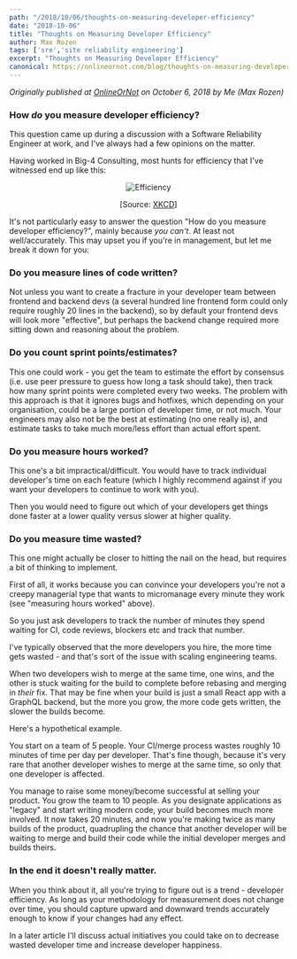 ```yaml
---
path: "/2018/10/06/thoughts-on-measuring-developer-efficiency"
date: "2018-10-06"
title: "Thoughts on Measuring Developer Efficiency"
author: Max Rozen
tags: ['sre','site reliability engineering']
excerpt: "Thoughts on Measuring Developer Efficiency"
canonical: https://onlineornot.com/blog/thoughts-on-measuring-developer-efficiency
---
```


_Originally published at <a href="https://onlineornot.com/blog/thoughts-on-measuring-developer-efficiency">OnlineOrNot</a> on October 6, 2018 by Me (Max Rozen)_

### How _do_ you measure developer efficiency?

This question came up during a discussion with a Software Reliability Engineer at work, and I've always had a few opinions on the matter.

Having worked in Big-4 Consulting, most hunts for efficiency that I've witnessed end up like this:

<div style="text-align:center;margin-left:auto;margin-right:auto;display:block;">

<img src="//imgs.xkcd.com/comics/efficiency.png" title="I need an extension for my research project because I spent all month trying to figure out whether learning Dvorak would help me type it faster." alt="Efficiency" srcset="//imgs.xkcd.com/comics/efficiency_2x.png 2x">

[Source: [XKCD](https://xkcd.com/1445/)]</div>

It's not particularly easy to answer the question "How do you measure developer efficiency?", mainly because _you can't_. At least not well/accurately. This may upset you if you're in management, but let me break it down for you:

### Do you measure lines of code written?

Not unless you want to create a fracture in your developer team between frontend and backend devs (a several hundred line frontend form could only require roughly 20 lines in the backend), so by default your frontend devs will look more "effective", but perhaps the backend change required more sitting down and reasoning about the problem.

### Do you count sprint points/estimates?

This one could work - you get the team to estimate the effort by consensus (i.e. use peer pressure to guess how long a task should take), then track how many sprint points were completed every two weeks. The problem with this approach is that it ignores bugs and hotfixes, which depending on your organisation, could be a large portion of developer time, or not much. Your engineers may also not be the best at estimating (no one really is), and estimate tasks to take much more/less effort than actual effort spent.

### Do you measure hours worked?

This one's a bit impractical/difficult. You would have to track individual developer's time on each feature (which I highly recommend against if you want your developers to continue to work with you).

Then you would need to figure out which of your developers get things done faster at a lower quality versus slower at higher quality.

### Do you measure time wasted?

This one might actually be closer to hitting the nail on the head, but requires a bit of thinking to implement.

First of all, it works because you can convince your developers you're not a creepy managerial type that wants to micromanage every minute they work (see "measuring hours worked" above).

So you just ask developers to track the number of minutes they spend waiting for CI, code reviews, blockers etc and track that number.

I've typically observed that the more developers you hire, the more time gets wasted - and that's sort of the issue with scaling engineering teams.

When two developers wish to merge at the same time, one wins, and the other is stuck waiting for the build to complete before rebasing and merging in _their_ fix. That may be fine when your build is just a small React app with a GraphQL backend, but the more you grow, the more code gets written, the slower the builds become.

Here's a hypothetical example.

You start on a team of 5 people. Your CI/merge process wastes roughly 10 minutes of time per day per developer. That's fine though, because it's very rare that another developer wishes to merge at the same time, so only that one developer is affected.

You manage to raise some money/become successful at selling your product. You grow the team to 10 people. As you designate applications as "legacy" and start writing modern code, your build becomes much more involved. It now takes 20 minutes, and now you're making twice as many builds of the product, quadrupling the chance that another developer will be waiting to merge and build their code while the initial developer merges and builds theirs.

### In the end it doesn't really matter.

When you think about it, all you're trying to figure out is a trend - developer efficiency. As long as your methodology for measurement does not change over time, you should capture upward and downward trends accurately enough to know if your changes had any effect.

In a later article I'll discuss actual initiatives you could take on to decrease wasted developer time and increase developer happiness.
